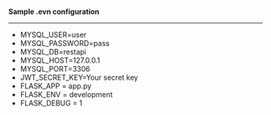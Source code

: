 **Sample .evn configuration**
__________________________________
* MYSQL_USER=user
* MYSQL_PASSWORD=pass
* MYSQL_DB=restapi
* MYSQL_HOST=127.0.0.1
* MYSQL_PORT=3306
* JWT_SECRET_KEY=Your secret key
* FLASK_APP = app.py
* FLASK_ENV = development
* FLASK_DEBUG = 1